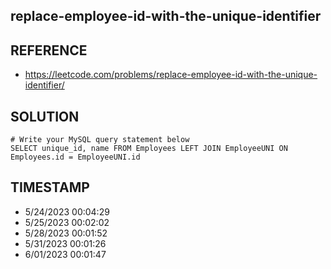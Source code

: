 ## replace-employee-id-with-the-unique-identifier

## REFERENCE

- https://leetcode.com/problems/replace-employee-id-with-the-unique-identifier/

## SOLUTION

``` MySQL
# Write your MySQL query statement below
SELECT unique_id, name FROM Employees LEFT JOIN EmployeeUNI ON Employees.id = EmployeeUNI.id
```


## TIMESTAMP

- 5/24/2023 00:04:29
- 5/25/2023 00:02:02
- 5/28/2023 00:01:52
- 5/31/2023 00:01:26
- 6/01/2023 00:01:47

